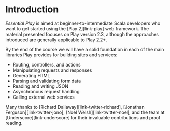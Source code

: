 # Introduction

*Essential Play* is aimed at beginner-to-intermediate Scala developers who want to get started using the [Play 2][link-play] web framework. The material presented focuses on Play version 2.3, although the approaches introduced are generally applicable to Play 2.2+.

By the end of the course we will have a solid foundation in each of the main libraries Play provides for building sites and services:

 - Routing, controllers, and actions
 - Manipulating requests and responses
 - Generating HTML
 - Parsing and validating form data
 - Reading and writing JSON
 - Asynchronous request handling
 - Calling external web services

<!--
As coursework we will build a simple chat application from the ground up. We will start with a very basic web site and end up building a complete service-oriented architecture with each concern separated out to a separate microservice.
-->

Many thanks to [Richard Dallaway][link-twitter-richard], [Jonathan Ferguson][link-twitter-jono], [Noel Welsh][link-twitter-noel], and the team at [Underscore][link-underscore] for their invaluable contributions and proof reading.
